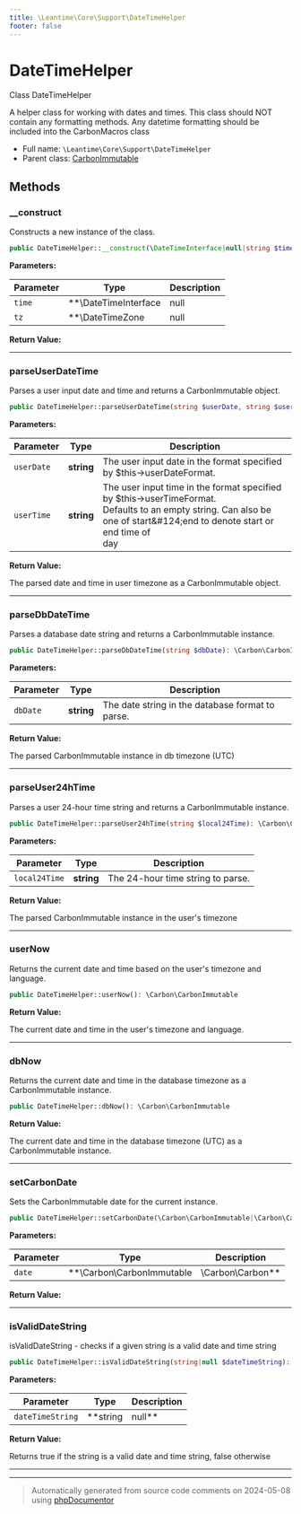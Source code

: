 ```yaml
---
title: \Leantime\Core\Support\DateTimeHelper
footer: false
---
```


# DateTimeHelper

Class DateTimeHelper

A helper class for working with dates and times.
This class should NOT contain any formatting methods. Any datetime formatting should be included into the
CarbonMacros class

* Full name: `\Leantime\Core\Support\DateTimeHelper`
* Parent class: [CarbonImmutable](../../../../classes.md)



## Methods

### __construct

Constructs a new instance of the class.

```php
public DateTimeHelper::__construct(\DateTimeInterface|null|string $time = null, \DateTimeZone|null|string $tz = null): mixed
```








**Parameters:**

| Parameter | Type | Description |
|-----------|------|-------------|
| `time` | **\DateTimeInterface|null|string** | Optional. The datetime object, ISO format string, or null. |
| `tz` | **\DateTimeZone|null|string** | Optional. The timezone object, timezone identifier, or null. |


**Return Value:**





---
### parseUserDateTime

Parses a user input date and time and returns a CarbonImmutable object.

```php
public DateTimeHelper::parseUserDateTime(string $userDate, string $userTime = &quot;&quot;): \Carbon\CarbonImmutable
```








**Parameters:**

| Parameter | Type | Description |
|-----------|------|-------------|
| `userDate` | **string** | The user input date in the format specified by $this-&gt;userDateFormat. |
| `userTime` | **string** | The user input time in the format specified by $this-&gt;userTimeFormat.<br />Defaults to an empty string. Can also be one of start&amp;#124;end to denote start or end time of<br />day |


**Return Value:**

The parsed date and time in user timezone as a CarbonImmutable object.



---
### parseDbDateTime

Parses a database date string and returns a CarbonImmutable instance.

```php
public DateTimeHelper::parseDbDateTime(string $dbDate): \Carbon\CarbonImmutable
```








**Parameters:**

| Parameter | Type | Description |
|-----------|------|-------------|
| `dbDate` | **string** | The date string in the database format to parse. |


**Return Value:**

The parsed CarbonImmutable instance in db timezone (UTC)



---
### parseUser24hTime

Parses a user 24-hour time string and returns a CarbonImmutable instance.

```php
public DateTimeHelper::parseUser24hTime(string $local24Time): \Carbon\CarbonImmutable
```








**Parameters:**

| Parameter | Type | Description |
|-----------|------|-------------|
| `local24Time` | **string** | The 24-hour time string to parse. |


**Return Value:**

The parsed CarbonImmutable instance in the user's timezone



---
### userNow

Returns the current date and time based on the user's timezone and language.

```php
public DateTimeHelper::userNow(): \Carbon\CarbonImmutable
```









**Return Value:**

The current date and time in the user's timezone and language.



---
### dbNow

Returns the current date and time in the database timezone as a CarbonImmutable instance.

```php
public DateTimeHelper::dbNow(): \Carbon\CarbonImmutable
```









**Return Value:**

The current date and time in the database timezone (UTC) as a CarbonImmutable instance.



---
### setCarbonDate

Sets the CarbonImmutable date for the current instance.

```php
public DateTimeHelper::setCarbonDate(\Carbon\CarbonImmutable|\Carbon\Carbon $date): string|\Carbon\CarbonImmutable|false
```








**Parameters:**

| Parameter | Type | Description |
|-----------|------|-------------|
| `date` | **\Carbon\CarbonImmutable|\Carbon\Carbon** | The CarbonImmutable or Carbon instance to set the date. |


**Return Value:**





---
### isValidDateString

isValidDateString - checks if a given string is a valid date and time string

```php
public DateTimeHelper::isValidDateString(string|null $dateTimeString): bool
```








**Parameters:**

| Parameter | Type | Description |
|-----------|------|-------------|
| `dateTimeString` | **string|null** | The date and time string to be validated |


**Return Value:**

Returns true if the string is a valid date and time string, false otherwise



---


---
> Automatically generated from source code comments on 2024-05-08 using [phpDocumentor](http://www.phpdoc.org/)
